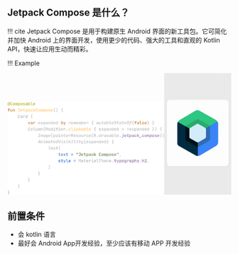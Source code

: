 ## Jetpack Compose 是什么？

!!! cite
    Jetpack Compose 是用于构建原生 Android 界面的新工具包。它可简化并加快 Android 上的界面开发，使用更少的代码、强大的工具和直观的 Kotlin API，快速让应用生动而精彩。

!!! Example
    <center>
    <img src="assets/landing-code-static.svg" width="70%" align=left/><img src="assets/landing-preview-animation.gif" width="30%" align=right/>
    </center>


## 前置条件

* 会 kotlin 语言
* 最好会 Android App开发经验，至少应该有移动 APP 开发经验

